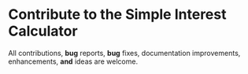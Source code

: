 # Contribute to the Simple Interest Calculator
All contributions, **bug** reports, **bug** fixes, documentation improvements, enhancements, **and** ideas are welcome.
